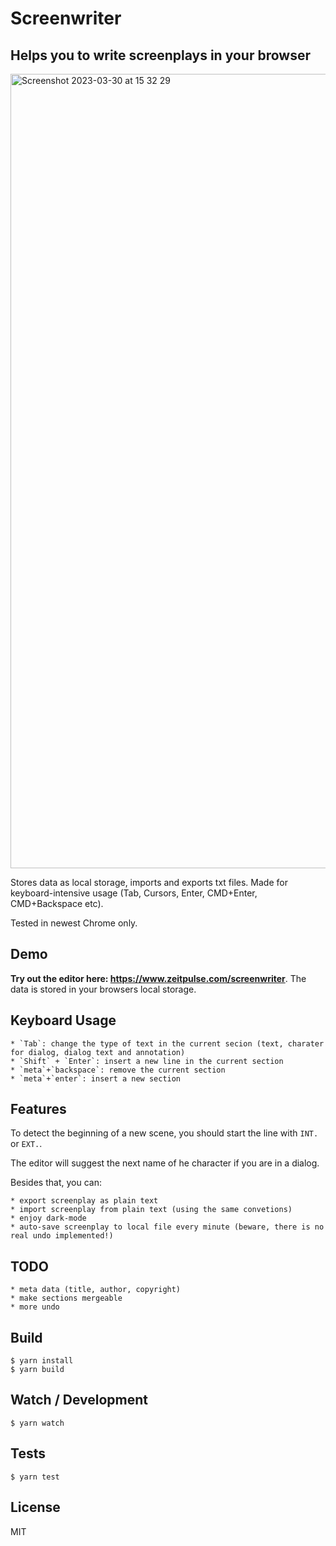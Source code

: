 # Screenwriter
## Helps you to write screenplays in your browser

<img width="1271" alt="Screenshot 2023-03-30 at 15 32 29" src="https://user-images.githubusercontent.com/140571/228852732-bc456510-52ac-4a39-bda3-ca0d435f3d50.png">

Stores data as local storage, imports and exports txt files. Made for keyboard-intensive usage (Tab, Cursors, Enter, CMD+Enter,  CMD+Backspace etc).

Tested in newest Chrome only.

## Demo

**Try out the editor here: https://www.zeitpulse.com/screenwriter**. The data is stored in your browsers local storage.

## Keyboard Usage

    * `Tab`: change the type of text in the current secion (text, charater for dialog, dialog text and annotation)
    * `Shift` + `Enter`: insert a new line in the current section
    * `meta`+`backspace`: remove the current section
    * `meta`+`enter`: insert a new section

## Features

To detect the beginning of a new scene, you should start the line with `INT.` or `EXT.`.

The editor will suggest the next name of he character if you are in a dialog.

Besides that, you can:

    * export screenplay as plain text
    * import screenplay from plain text (using the same convetions)
    * enjoy dark-mode
    * auto-save screenplay to local file every minute (beware, there is no real undo implemented!)

## TODO

    * meta data (title, author, copyright)
    * make sections mergeable
    * more undo

## Build

    $ yarn install
    $ yarn build

## Watch / Development

    $ yarn watch

## Tests

    $ yarn test

## License

MIT
